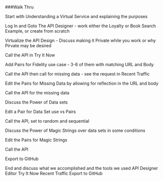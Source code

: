 ###Walk Thru

Start with Understanding a Virtual Service and explaining the purposes

Log In and Goto The API Designer - work either the Loyalty or Book Search Example, or create from scratch

Virtualize the API Design - Discuss making it Private while you work or why Pirvate may be desired

Call the API in  Try It Now

Add Pairs for Fidelity use case - 3-6 of them with matching URL and Body

Call the API then call for missing data - see the request in Recent Traffic

Edit the Pairs for Missing Data by allowing for reflection in the URL and body

Call the API for the missing data

Discuss the Power of Data sets

Edit a Pair for Data Set use vs Pairs

Call the API, set to random and sequential

Discuss the Power of Magic Strings over data sets in some conditions

Edit the Pairs for Magic Strings

Call the API

Export to GitHub

End and discuss what we accomplished and the tools we used
  API Designer
  Editor
  Try It Now
  Recent Traffic
  Export to GitHub
  
